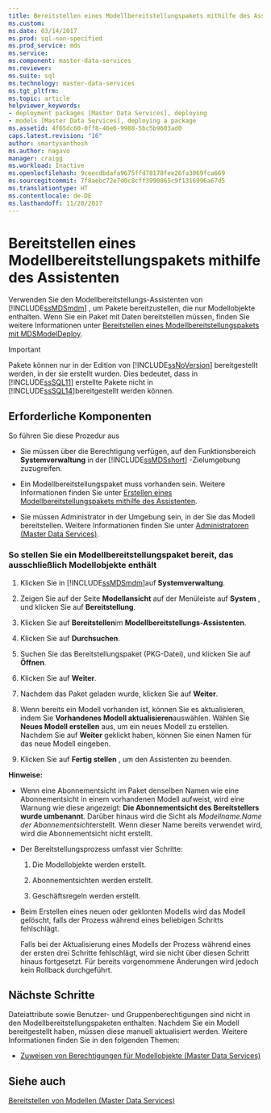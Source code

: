 ```yaml
---
title: Bereitstellen eines Modellbereitstellungspakets mithilfe des Assistenten | Microsoft-Dokumentation
ms.custom: 
ms.date: 03/14/2017
ms.prod: sql-non-specified
ms.prod_service: mds
ms.service: 
ms.component: master-data-services
ms.reviewer: 
ms.suite: sql
ms.technology: master-data-services
ms.tgt_pltfrm: 
ms.topic: article
helpviewer_keywords:
- deployment packages [Master Data Services], deploying
- models [Master Data Services], deploying a package
ms.assetid: 4f65dc60-0ff8-46e6-9988-5bc5b9603ad0
caps.latest.revision: "16"
author: smartysanthosh
ms.author: nagavo
manager: craigg
ms.workload: Inactive
ms.openlocfilehash: 9ceecdbdafa9675ffd78178fee26fa3069fca669
ms.sourcegitcommit: 7f8aebc72e7d0c8cff3990865c9f1316996a67d5
ms.translationtype: HT
ms.contentlocale: de-DE
ms.lasthandoff: 11/20/2017
---
```

# <a name="deploy-a-model-deployment-package-by-using-the-wizard"></a>Bereitstellen eines Modellbereitstellungspakets mithilfe des Assistenten
  Verwenden Sie den Modellbereitstellungs-Assistenten von [!INCLUDE[ssMDSmdm](../includes/ssmdsmdm-md.md)] , um Pakete bereitzustellen, die nur Modellobjekte enthalten. Wenn Sie ein Paket mit Daten bereitstellen müssen, finden Sie weitere Informationen unter [Bereitstellen eines Modellbereitstellungspakets mit MDSModelDeploy](../master-data-services/deploy-a-model-deployment-package-by-using-mdsmodeldeploy.md).  
  
> [!IMPORTANT]  
>  Pakete können nur in der Edition von [!INCLUDE[ssNoVersion](../includes/ssnoversion-md.md)] bereitgestellt werden, in der sie erstellt wurden. Dies bedeutet, dass in [!INCLUDE[ssSQL11](../includes/sssql11-md.md)] erstellte Pakete nicht in [!INCLUDE[ssSQL14](../includes/sssql14-md.md)]bereitgestellt werden können.  
  
## <a name="prerequisites"></a>Erforderliche Komponenten  
 So führen Sie diese Prozedur aus  
  
-   Sie müssen über die Berechtigung verfügen, auf den Funktionsbereich **Systemverwaltung** in der [!INCLUDE[ssMDSshort](../includes/ssmdsshort-md.md)] -Zielumgebung zuzugreifen.  
  
-   Ein Modellbereitstellungspaket muss vorhanden sein. Weitere Informationen finden Sie unter [Erstellen eines Modellbereitstellungspakets mithilfe des Assistenten](../master-data-services/create-a-model-deployment-package-by-using-the-wizard.md).  
  
-   Sie müssen Administrator in der Umgebung sein, in der Sie das Modell bereitstellen. Weitere Informationen finden Sie unter [Administratoren &#40;Master Data Services&#41;](../master-data-services/administrators-master-data-services.md).  
  
### <a name="to-deploy-a-model-deployment-package-of-model-objects-only"></a>So stellen Sie ein Modellbereitstellungspaket bereit, das ausschließlich Modellobjekte enthält  
  
1.  Klicken Sie in [!INCLUDE[ssMDSmdm](../includes/ssmdsmdm-md.md)]auf **Systemverwaltung**.  
  
2.  Zeigen Sie auf der Seite **Modellansicht** auf der Menüleiste auf **System** , und klicken Sie auf **Bereitstellung**.  
  
3.  Klicken Sie auf **Bereitstellen**im **Modellbereitstellungs-Assistenten**.  
  
4.  Klicken Sie auf **Durchsuchen**.  
  
5.  Suchen Sie das Bereitstellungspaket (PKG-Datei), und klicken Sie auf **Öffnen**.  
  
6.  Klicken Sie auf **Weiter**.  
  
7.  Nachdem das Paket geladen wurde, klicken Sie auf **Weiter**.  
  
8.  Wenn bereits ein Modell vorhanden ist, können Sie es aktualisieren, indem Sie **Vorhandenes Modell aktualisieren**auswählen. Wählen Sie **Neues Modell erstellen** aus, um ein neues Modell zu erstellen. Nachdem Sie auf **Weiter** geklickt haben, können Sie einen Namen für das neue Modell eingeben.  
  
9. Klicken Sie auf **Fertig stellen** , um den Assistenten zu beenden.  
  
 **Hinweise:**  
  
-   Wenn eine Abonnementsicht im Paket denselben Namen wie eine Abonnementsicht in einem vorhandenen Modell aufweist, wird eine Warnung wie diese angezeigt: **Die Abonnementsicht des Bereitstellers wurde umbenannt**. Darüber hinaus wird die Sicht als *Modellname.Name der Abonnementsicht*erstellt. Wenn dieser Name bereits verwendet wird, wird die Abonnementsicht nicht erstellt.  
  
-   Der Bereitstellungsprozess umfasst vier Schritte:  
  
    1.  Die Modellobjekte werden erstellt.  
  
    2.  Abonnementsichten werden erstellt.  
  
    3.  Geschäftsregeln werden erstellt.  
  
-   Beim Erstellen eines neuen oder geklonten Modells wird das Modell gelöscht, falls der Prozess während eines beliebigen Schritts fehlschlägt.  
  
     Falls bei der Aktualisierung eines Modells der Prozess während eines der ersten drei Schritte fehlschlägt, wird sie nicht über diesen Schritt hinaus fortgesetzt. Für bereits vorgenommene Änderungen wird jedoch kein Rollback durchgeführt.  
  
## <a name="next-steps"></a>Nächste Schritte  
 Dateiattribute sowie Benutzer- und Gruppenberechtigungen sind nicht in den Modellbereitstellungspaketen enthalten. Nachdem Sie ein Modell bereitgestellt haben, müssen diese manuell aktualisiert werden. Weitere Informationen finden Sie in den folgenden Themen:  
  
-   [Zuweisen von Berechtigungen für Modellobjekte &#40;Master Data Services&#41;](../master-data-services/assign-model-object-permissions-master-data-services.md)  
  
## <a name="see-also"></a>Siehe auch  
 [Bereitstellen von Modellen &#40;Master Data Services&#41;](../master-data-services/deploying-models-master-data-services.md)  
  
  
